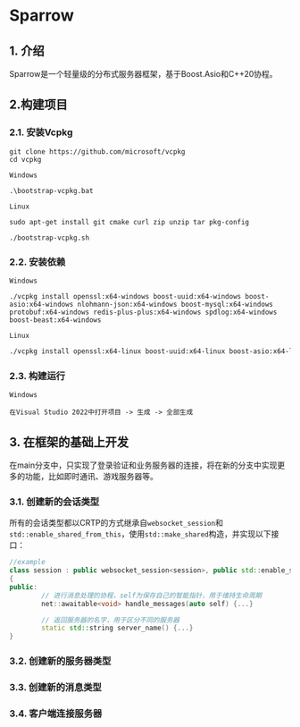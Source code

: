 # Sparrow

## 1. 介绍
Sparrow是一个轻量级的分布式服务器框架，基于Boost.Asio和C++20协程。

## 2.构建项目

### 2.1. 安装Vcpkg
```shell
git clone https://github.com/microsoft/vcpkg
cd vcpkg
```
`Windows`
```shell
.\bootstrap-vcpkg.bat
```
`Linux`
```shell
sudo apt-get install git cmake curl zip unzip tar pkg-config
```
```shell
./bootstrap-vcpkg.sh
```

### 2.2. 安装依赖
`Windows`
```shell
./vcpkg install openssl:x64-windows boost-uuid:x64-windows boost-asio:x64-windows nlohmann-json:x64-windows boost-mysql:x64-windows protobuf:x64-windows redis-plus-plus:x64-windows spdlog:x64-windows boost-beast:x64-windows
```
`Linux`
```bash
./vcpkg install openssl:x64-linux boost-uuid:x64-linux boost-asio:x64-linux nlohmann-json:x64-linux boost-mysql:x64-linux protobuf:x64-linux redis-plus-plus:x64-linux spdlog:x64-linuxlinux boost-beast:x64-linux
```

### 2.3. 构建运行

`Windows`
```
在Visual Studio 2022中打开项目 -> 生成 -> 全部生成
```

## 3. 在框架的基础上开发

在main分支中，只实现了登录验证和业务服务器的连接，将在新的分支中实现更多的功能，比如即时通讯、游戏服务器等。

### 3.1. 创建新的会话类型

所有的会话类型都以CRTP的方式继承自`websocket_session`和`std::enable_shared_from_this`，使用`std::make_shared`构造，并实现以下接口：

```cpp
//example
class session : public websocket_session<session>, public std::enable_shared_from_this<session>
{
public:
        // 进行消息处理的协程，self为保存自己的智能指针，用于维持生命周期
        net::awaitable<void> handle_messages(auto self) {...}

        // 返回服务器的名字，用于区分不同的服务器
        static std::string server_name() {...}
}
```

### 3.2. 创建新的服务器类型

### 3.3. 创建新的消息类型

### 3.4. 客户端连接服务器
